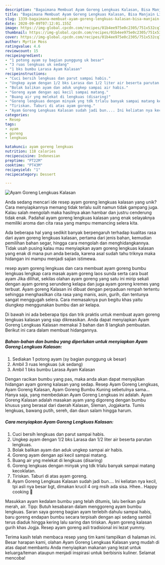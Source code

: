 ```yaml
---
description: "Bagaimana Membuat Ayam Goreng Lengkuas Kalasan, Bisa Manjain Lidah"
title: "Bagaimana Membuat Ayam Goreng Lengkuas Kalasan, Bisa Manjain Lidah"
slug: 1339-bagaimana-membuat-ayam-goreng-lengkuas-kalasan-bisa-manjain-lidah
date: 2020-09-09T07:12:01.155Z
image: https://img-global.cpcdn.com/recipes/01b4ee975e0c2305/751x532cq70/ayam-goreng-lengkuas-kalasan-foto-resep-utama.jpg
thumbnail: https://img-global.cpcdn.com/recipes/01b4ee975e0c2305/751x532cq70/ayam-goreng-lengkuas-kalasan-foto-resep-utama.jpg
cover: https://img-global.cpcdn.com/recipes/01b4ee975e0c2305/751x532cq70/ayam-goreng-lengkuas-kalasan-foto-resep-utama.jpg
author: Myrtie Moss
ratingvalue: 4.6
reviewcount: 15
recipeingredient:
- "1 potong ayam sy bagian punggung uk besar"
- "3 ruas lengkuas uk sedang"
- "1 bks bumbu Larasa Ayam Kalasan"
recipeinstructions:
- "Cuci bersih lengkuas dan parut sampai habis."
- "Ungkep ayam dengan 1/2 bks Larasa dan 1/2 liter air beserta parutan lengkuas."
- "Bolak balikan ayam dan aduk ungkep sampai air habis."
- "Goreng ayam dengan api kecil sampai matang."
- "Buang air yng melekat di lengkuas (disaring)"
- "Goreng lengkuas dengan minyak yng tdk trlalu banyak sampai matang kecoklatan."
- "Tiriskan. Taburi di atas ayam goreng."
- "Ayam Goreng Lengkuas Kalasan sudah jadi bun.... Ini keliatan nya kecil, tpi asli nya besar bgt, dimakan krucil 4 org msih ada sisa. Hhee.. Happy cooking 💙"
categories:
- Resep
tags:
- ayam
- goreng
- lengkuas

katakunci: ayam goreng lengkuas 
nutrition: 118 calories
recipecuisine: Indonesian
preptime: "PT22M"
cooktime: "PT43M"
recipeyield: "1"
recipecategory: Dessert

---
```



![Ayam Goreng Lengkuas Kalasan](https://img-global.cpcdn.com/recipes/01b4ee975e0c2305/751x532cq70/ayam-goreng-lengkuas-kalasan-foto-resep-utama.jpg)

Anda sedang mencari ide resep ayam goreng lengkuas kalasan yang unik? Cara menyiapkannya memang tidak terlalu sulit namun tidak gampang juga. Kalau salah mengolah maka hasilnya akan hambar dan justru cenderung tidak enak. Padahal ayam goreng lengkuas kalasan yang enak selayaknya memiliki aroma dan cita rasa yang mampu memancing selera kita.

Ada beberapa hal yang sedikit banyak berpengaruh terhadap kualitas rasa dari ayam goreng lengkuas kalasan, pertama dari jenis bahan, kemudian pemilihan bahan segar, hingga cara mengolah dan menghidangkannya. Tidak usah pusing kalau mau menyiapkan ayam goreng lengkuas kalasan yang enak di mana pun anda berada, karena asal sudah tahu triknya maka hidangan ini mampu menjadi sajian istimewa.

resep ayam goreng lengkuas dan cara membuat ayam goreng bumbu lengkuas lengkap cara masak ayam goreng laos sunda serta cara buat ayam Jika dilihat, sekilas olahan ayam goreng yang satu ini mirip sekali dengan ayam goreng serundeng kelapa dan juga ayam goreng kremes yang terbuat. Ayam goreng Kalasan ini dibuat dengan perpaduan rempah tertentu sehingga menghasilkan cita rasa yang manis, asin, gurih, dan tentunya sangat menggugah selera. Cara memasaknya pun begitu khas yaitu diungkep menggunakan bumbu dan air kelapa.


Di bawah ini ada beberapa tips dan trik praktis untuk membuat ayam goreng lengkuas kalasan yang siap dikreasikan. Anda dapat menyiapkan Ayam Goreng Lengkuas Kalasan memakai 3 bahan dan 8 langkah pembuatan. Berikut ini cara dalam membuat hidangannya.

<!--inarticleads1-->

##### Bahan-bahan dan bumbu yang diperlukan untuk menyiapkan Ayam Goreng Lengkuas Kalasan:

1. Sediakan 1 potong ayam (sy bagian punggung uk besar)
1. Ambil 3 ruas lengkuas (uk sedang)
1. Ambil 1 bks bumbu Larasa Ayam Kalasan


Dengan racikan bumbu yang pas, maka anda akan dapat menyajikan hidangan ayam goreng kalasan yang sedap. Resep Ayam Goreng Lengkuas, Ayam Goreng Kalasan, Ayam Goreng Bumbu Kuning sebetulnya sama… Hanya saja, yang membedakan Ayam Goreng Lengkuas ini adalah. Ayam Goreng Kalasan adalah masakan ayam yang digoreng dengan bumbu khusus yang berasal dari daerah Kalasan, Sleman, Jogjakarta. Tumis lengkuas, bawang putih, sereh, dan daun salam hingga harum. 

<!--inarticleads2-->

##### Cara menyiapkan Ayam Goreng Lengkuas Kalasan:

1. Cuci bersih lengkuas dan parut sampai habis.
1. Ungkep ayam dengan 1/2 bks Larasa dan 1/2 liter air beserta parutan lengkuas.
1. Bolak balikan ayam dan aduk ungkep sampai air habis.
1. Goreng ayam dengan api kecil sampai matang.
1. Buang air yng melekat di lengkuas (disaring)
1. Goreng lengkuas dengan minyak yng tdk trlalu banyak sampai matang kecoklatan.
1. Tiriskan. Taburi di atas ayam goreng.
1. Ayam Goreng Lengkuas Kalasan sudah jadi bun.... Ini keliatan nya kecil, tpi asli nya besar bgt, dimakan krucil 4 org msih ada sisa. Hhee.. Happy cooking 💙


Masukkan ayam kedalam bumbu yang telah ditumis, lalu berikan gula merah, air. Tipp: Butuh kesabaran dalam menggoreng ayam bumbu lengkuas. Saran saya goreng bagian ayam terlebih dahulu sampai habis, baru goreng endapan bumbu secara terpisah dengan api sedang sambil terus diaduk hingga kering lalu saring dan tiriskan. Ayam goreng kalasan gurih khas Jogja. Resep ayam goreng asli tradisional ini lezat yummy. 

Terima kasih telah membaca resep yang tim kami tampilkan di halaman ini. Besar harapan kami, olahan Ayam Goreng Lengkuas Kalasan yang mudah di atas dapat membantu Anda menyiapkan makanan yang lezat untuk keluarga/teman ataupun menjadi inspirasi untuk berbisnis kuliner. Selamat mencoba!
